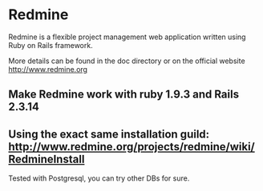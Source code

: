 # Redmine

Redmine is a flexible project management web application written using Ruby on Rails framework.

More details can be found in the doc directory or on the official website http://www.redmine.org

## Make Redmine work with ruby 1.9.3 and Rails 2.3.14

## Using the exact same installation guild: http://www.redmine.org/projects/redmine/wiki/RedmineInstall

Tested with Postgresql, you can try other DBs for sure.


